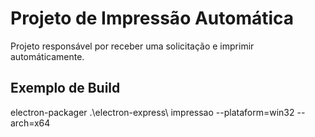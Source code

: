 # Projeto de Impressão Automática
Projeto responsável por receber uma solicitação e imprimir automáticamente.

## Exemplo de Build 
electron-packager .\electron-express\ impressao --plataform=win32 --arch=x64
